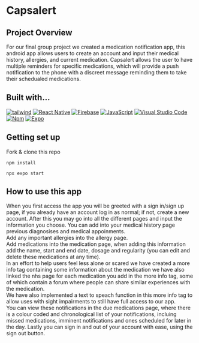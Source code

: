 # Capsalert
## Project Overview
For our final group project we created a medication notification app, this android app allows users to create an account and input their medical history, allergies, and current medication.
Capsalert allows the user to have multiple reminders for specific medications, which will provide a push notification to the phone with a discreet message reminding them to take their schedualed medications.

## Built with...
<a href="https://tailwindcss.com/"><img src="https://img.shields.io/badge/Tailwind_CSS-38B2AC?style=for-the-badge&logo=tailwind-css&logoColor=white" alt="tailwind"/></a>
<a href="https://reactnative.dev/"><img src="https://img.shields.io/badge/React_Native-20232A?style=for-the-badge&logo=react&logoColor=61DAFB" alt="React Native"/></a>
<a href="https://firebase.google.com/"><img src="https://img.shields.io/badge/firebase-ffca28?style=for-the-badge&logo=firebase&logoColor=black" alt="Firebase"/></a>
<a href="https://www.javascript.com/"><img src="https://img.shields.io/badge/JavaScript-323330?style=for-the-badge&logo=javascript&logoColor=F7DF1E" alt="JavaScript"/></a>
<a href="https://code.visualstudio.com/"><img src="https://img.shields.io/badge/Visual_Studio_Code-0078D4?style=for-the-badge&logo=visual%20studio%20code&logoColor=white" alt="Visual Studio Code"/></a>
<a href="https://www.npmjs.com/"><img src="https://img.shields.io/badge/npm-CB3837?style=for-the-badge&logo=npm&logoColor=white" alt="Npm"/></a>
<a href="https://expo.dev/"><img src="https://img.shields.io/badge/Expo-1B1F23?style=for-the-badge&logo=expo&logoColor=white" alt="Expo"/></a>
## Getting set up 
Fork & clone this repo

```npm install```

```npx expo start```

## How to use this app

When you first access the app you will be greeted with a sign in/sign up page, if you already have an account log in as normal; if not, create a new account. After this you may go into all the different pages and input the information you choose.
You can add into your medical history page previous diagnosises and medical appoinments.  
Add any important allergies into the allergy page.  
Add medications into the medication page, when adding this information add the name, start and end date, dosage and regularity (you can edit and delete these medications at any time).  
In an effort to help users feel less alone or scared we have created a more info tag containing some information about the medication we have also linked the nhs page for each medication you add in the more info tag, some of which contain a forum where people can share similar experiences with the medication.  
We have also implemented a text to speach function in this more info tag to allow uses with sight impairments to still have full access to our app.  
You can view these notifications in the due medications page, where there is a colour coded and chronological list of your notifications, incluing missed medications, imminent notifications and ones scheduled for later in the day. 
Lastly you can sign in and out of your account with ease, using the sign out button. 
